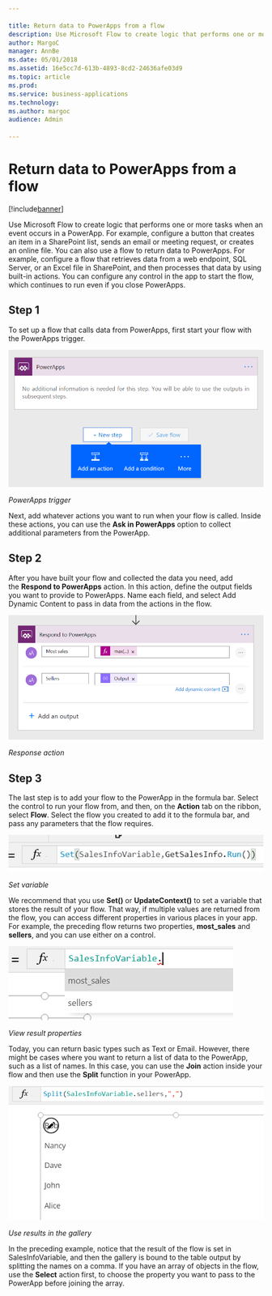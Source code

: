 ```yaml
---

title: Return data to PowerApps from a flow
description: Use Microsoft Flow to create logic that performs one or more tasks when an event occurs in a PowerApp.
author: MargoC
manager: AnnBe
ms.date: 05/01/2018
ms.assetid: 16e5cc7d-613b-4893-8cd2-24636afe03d9
ms.topic: article
ms.prod: 
ms.service: business-applications
ms.technology: 
ms.author: margoc
audience: Admin

---
```

#  Return data to PowerApps from a flow




[!include[banner](../../includes/banner.md)]

Use Microsoft Flow to create logic that performs one or more tasks when an event
occurs in a PowerApp. For example, configure a button that creates an item in a
SharePoint list, sends an email or meeting request, or creates an online file.
You can also use a flow to return data to PowerApps. For example, configure a
flow that retrieves data from a web endpoint, SQL Server, or an Excel file in
SharePoint, and then processes that data by using built-in actions. You can
configure any control in the app to start the flow, which continues to run even
if you close PowerApps.

## Step 1
To set up a flow that calls data from PowerApps, first start your flow with the
PowerApps trigger.

![PowerApps trigger screen](media/step-one-1.png "PowerApps trigger screen")
<!-- Picture 40 -->


*PowerApps trigger*

Next, add whatever actions you want to run when your flow is called. Inside
these actions, you can use the **Ask in PowerApps** option to collect additional
parameters from the PowerApp.

## Step 2
After you have built your flow and collected the data you need, add
the **Respond to PowerApps** action. In this action, define the output fields
you want to provide to PowerApps. Name each field, and select Add Dynamic
Content to pass in data from the actions in the flow.

![Response action screen](media/step-two-1.png "Response action screen")
<!-- Picture 41 -->


*Response action*

## Step 3
The last step is to add your flow to the PowerApp in the formula bar. Select the
control to run your flow from, and then, on the **Action** tab on the ribbon,
select **Flow**. Select the flow you created to add it to the formula bar, and
pass any parameters that the flow requires.

![Set variable](media/step-three-1.png "Set variable")
<!-- Picture 42 -->


*Set variable*

We recommend that you use **Set()** or **UpdateContext()** to set a variable
that stores the result of your flow. That way, if multiple values are returned
from the flow, you can access different properties in various places in your
app. For example, the preceding flow returns two properties, **most_sales** and
**sellers**, and you can use either on a control.

![View result properties](media/step-three-2.png "View result properties")
<!-- Picture 43 -->


*View result properties*

Today, you can return basic types such as Text or Email. However, there might be
cases where you want to return a list of data to the PowerApp, such as a list of
names. In this case, you can use the **Join** action inside your flow and then
use the **Split** function in your PowerApp.

![Screenshot showing use of results in Gallery](media/step-three-3.png "Screenshot showing use of results in Gallery")
<!-- Picture 44 -->


*Use results in the gallery*

In the preceding example, notice that the result of the flow is set in
SalesInfoVariable, and then the gallery is bound to the table output by
splitting the names on a comma. If you have an array of objects in the flow, use
the **Select** action first, to choose the property you want to pass to the
PowerApp before joining the array.
